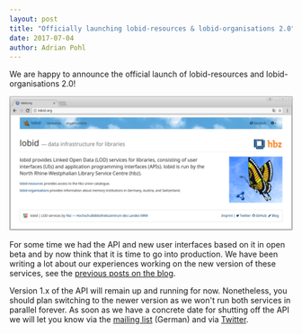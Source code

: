 ```yaml
---
layout: post
title: "Officially launching lobid-resources & lobid-organisations 2.0"
date: 2017-07-04
author: Adrian Pohl
---
```


We are happy to announce the official launch of lobid-resources and lobid-organisations 2.0!

[![Screenshot](/images/20170704_screenshot.png "lobid screenshot")](https://lobid.org)

For some time we had the API and new user interfaces based on it in open beta and by now think that it is time to go into production. We have been writing a lot about our experiences working on the new version of these services, see the [previous posts on the blog](http://blog.lobid.org/).

Version 1.x of the API will remain up and running for now. Nonetheless, you should plan switching to the newer version as we won't run both services in parallel forever. As soon as we have a concrete date for shutting off the API we will let you know via the [mailing list](http://listen.hbz-nrw.de/mailman/listinfo/lobid) (German) and via [Twitter](http://twitter.com/lobidorg).
